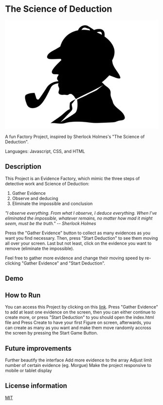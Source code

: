 # The Science of Deduction

<img src="/images/sherlock.jpg">


A fun Factory Project, inspired by Sherlock Holmes's "The Science of Deduction".

Languages: Javascript, CSS, and HTML 

## Description
This Project is an Evidence Factory, which mimic the three steps of detective work and Science of Deduction:
<ol>
<li>Gather Evidence</li>
<li>Observe and deducing</li>
<li>Eliminate the impossible and conclusion</li>
</ol>

*"I observe everything. From what I observe, I deduce everything. When I’ve eliminated the impossible, whatever remains, no matter how mad it might seem, must be the truth." -- Sherlock Holmes*

Press the "Gather Evidence" button to collect as many evidences as you want you find necessary.
Then, press "Start Deduction" to see them moving all over your screen.
Last but not least, click on the evidence you want to remove (eliminate the impossible).

Feel free to gather more evidence and change their moving speed by re-clicking "Gather Evidence" and "Start Deduction".

## Demo

## How to Run
You can access this Project by clicking on this <a href="https://hujianni.github.io/The-Science-Of-Deduction/">link</a>. Press "Gather Evidence" to add at least one evidence on the screen, then you can either continue to create more, or press "Start Deduction" to 
you should open the index.html file and Press Create to have your first Figure on screen, afterwards, you can create as many as you want and make them move randomly accross the screen by pressing the Start Game Button.

## Future improvements
 Further beautify the interface
 Add more evidence to the array
 Adjust limit number of certain evidence (eg. Morgue)
 Make the project responsive to mobile or tablet display

## License information
<a href="https://choosealicense.com/licenses/mit/">MIT</a>
